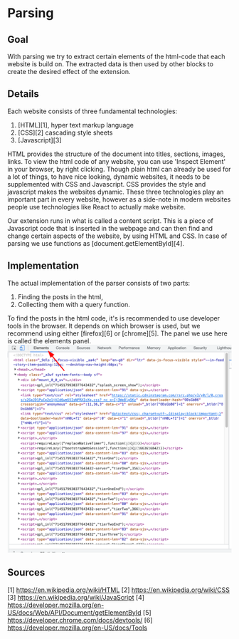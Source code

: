 # Parsing

## Goal

With parsing we try to extract certain elements of the html-code that each website is build on. The extracted data is then used by other blocks to create the desired effect of the extension.

## Details

Each website consists of three fundamental technologies:

1. [HTML][1], hyper text markup language
2. [CSS][2] cascading style sheets
3. [Javascript][3]

HTML provides the structure of the document into titles, sections, images, links. To view the html code of any website, you can use 'Inspect Element' in your browser, by right clicking.
Though plain html can already be used for a lot of things, to have nice looking, dynamic websites, it needs to be supplemented with CSS and Javascript. CSS provides the style and javascript makes the websites dynamic. These three technologies play an important part in every website, however as a side-note in modern websites people use technologies like React to actually make website.

Our extension runs in what is called a content script. This is a piece of Javascript code that is inserted in the webpage and can then find and change certain aspects of the website, by using HTML and CSS. In case of parsing we use functions as [document.getElementById][4].

## Implementation

The actual implementation of the parser consists of two parts:

1. Finding the posts in the html,
2. Collecting them with a query function.

To find the posts in the html code, it's is recommended to use developer tools in the browser. It depends on which browser is used, but we recommend using either [firefox][6] or [chrome][5]. The panel we use here is called the elements panel. ![Elements panel](images/elements_panel.png)

## Sources

[1] https://en.wikipedia.org/wiki/HTML
[2] https://en.wikipedia.org/wiki/CSS
[3] https://en.wikipedia.org/wiki/JavaScript
[4] https://developer.mozilla.org/en-US/docs/Web/API/Document/getElementById
[5] https://developer.chrome.com/docs/devtools/
[6] https://developer.mozilla.org/en-US/docs/Tools
